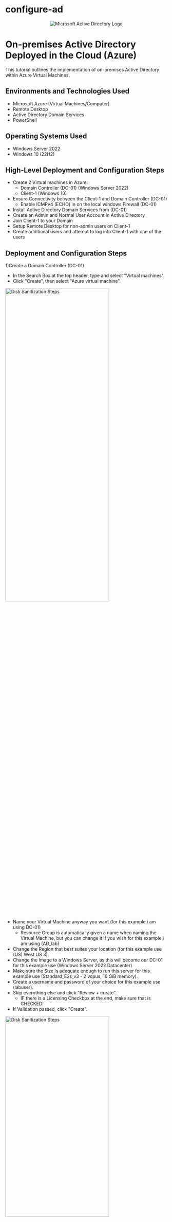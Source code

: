 # configure-ad

<p align="center">
<img src="https://i.imgur.com/pU5A58S.png" alt="Microsoft Active Directory Logo"/>
</p>

<h1>On-premises Active Directory Deployed in the Cloud (Azure)</h1>
This tutorial outlines the implementation of on-premises Active Directory within Azure Virtual Machines.<br />


<h2>Environments and Technologies Used</h2>

- Microsoft Azure (Virtual Machines/Computer)
- Remote Desktop
- Active Directory Domain Services
- PowerShell

<h2>Operating Systems Used </h2>

- Windows Server 2022
- Windows 10 (22H2)

<h2>High-Level Deployment and Configuration Steps</h2>

- Create 2 Virtual machines in Azure:
  - Domain Controller (DC-01) (Windows Server 2022)
  - Client-1 (Windows 10)
- Ensure Connectivity between the Client-1 and Domain Controller (DC-01)
  - Enable ICMPv4 (ECHO) in on the local windows Firewall (DC-01)
- Install Active Directory Domain Services from (DC-01)
- Create an Admin and Normal User Account in Active Directory
- Join Client-1 to your Domain
- Setup Remote Desktop for non-admin users on Client-1
- Create additional users and attempt to log into Client-1 with one of the users

<h2>Deployment and Configuration Steps</h2>

1)Create a Domain Controller (DC-01)

 - In the Search Box at the top header, type and select "Virtual machines".
 - Click "Create", then select "Azure virtual machine".

<img src="https://i.imgur.com/Y4hI9Fw.jpg.png" height="50%" width="80%" alt="Disk Sanitization Steps"/>

 - Name your Virtual Machine anyway you want (for this example i am using DC-01)
   - Resource Group is automatically given a name when naming the Virtual Machine, but you can change it if you wish for this example i am using (AD_lab)
 - Change the Region that best suites your location (for this example use (US) West US 3).
 - Change the Image to a Windows Server, as this will become our DC-01 for this example use (Windows Server 2022 Datacenter)
 - Make sure the Size is adequate enough to run this server for this example use (Standard_E2s_v3 - 2 vcpus, 16 GiB memory).
 - Create a username and password of your choice for this example use (labuser).
 - Skip everything else and click "Review + create".
   - IF there is a Licensing Checkbox at the end, make sure that is CHECKED!
 - If Validation passed, click "Create".

<img src="https://i.imgur.com/KKlMj5G.png.png" height="40%" width="80%" alt="Disk Sanitization Steps"/>
<img src="https://i.imgur.com/bjlVvN8.png.png" height="40%" width="80%" alt="Disk Sanitization Steps"/>

2)Create a Client VM (Client-1)

 - Follow the same steps as before for creating a virtual machine.
   - However, the Resource Group should be assigned as the same for the Domain Controller VM for this example use (AD_lab).
   - Use a different virtual machine name for this example use (Client-1).
   - Change the Administrator Account credentials to differentiate the two VMs for this example use (chris).
 - Change the Image to a Windows OS for this example use (Windows 10 Pro, version 22H2 - x64 Gen2).
 - Once done, click "Next" until you reach "Networking" (OR you can simply click the Networking tab at the top).

<img src="https://i.imgur.com/WYrWfLc.png.png" height="40%" width="80%" alt="Disk Sanitization Steps"/>
<img src="https://i.imgur.com/SHg2C9g.png.png" height="40%" width="80%" alt="Disk Sanitization Steps"/>
<img src="https://i.imgur.com/d4QkJjY.png.png" height="40%" width="80%" alt="Disk Sanitization Steps"/>
<img src="https://i.imgur.com/JuSo4J2.png.png" height="40%" width="80%" alt="Disk Sanitization Steps"/>

 - Make sure that the "Virtual network" is set to the Vnet that the Domain Controller VM automatically created for this example use (DC-01-vnet).
 - Select the dropdown box for Subnet and confirm the default selection.
   - Sometimes you will have to manually set the Subnet, otherwise it will not let you proceed.
 - Skip everything else and click "Review + create".
 - If Validation passed, click "Create".

<img src="https://i.imgur.com/pNXu8CR.png.png" height="40%" width="80%" alt="Disk Sanitization Steps"/>

3)Assign Domain Controller's Private IP address to "STATIC".

 - Later in this demo, we'll need users to login using a domain name instead of their standard username, so we'll have to make sure the Domain Controller's NIC Private IP address doesn't get changed in the future:
 - From Azure Portal, go to DC-01 VM Overview page.
 - Click on "Networking", then click on the "Network Interface" for this example it is (dc-01126).

<img src="https://i.imgur.com/1fNwhXn.png.png" height="40%" width="80%" alt="Disk Sanitization Steps"/>

 - Click on "IP configurations" on the left.
 - You can see that the Private IP address is "Dynamic".
   - Click on "ipconfig1".

<img src="https://i.imgur.com/sO2mvTn.png.png" height="50%" width="80%" alt="Disk Sanitization Steps"/>

 - Change the Assignment at the bottom to "Static".
 - Click "Save".

<img src="https://i.imgur.com/MnqaVCW.png.png" height="30%" width="80%" alt="Disk Sanitization Steps"/>

4)Ensure Connectivity between the Client and Domain Controller

 - Login to both the DC-01 and Client-1 VMs with Remote Desktop
  - In Azure Portal, go to any VM Overview page (for this example start with Client-1 VM).
  - COPY its public IP address (located on the right side).

<img src="https://i.imgur.com/d6BoMw8.png.png" height="50%" width="80%" alt="Disk Sanitization Steps"/>

 - Press the Windows Key/Button, type and select "Remote Desktop Connection".
 - Input the virtual machine's Public IP Address and click Connect.
 - Enter the username and password, then click OK.

<img src="https://i.imgur.com/sJ8SY4M.png.png" height="30%" width="80%" alt="Disk Sanitization Steps"/>
<img src="https://i.imgur.com/cegcw8Y.png.png" height="30%" width="80%" alt="Disk Sanitization Steps"/>

 - A prompt will appear about the identity cannot be verified; just press "YES".

<img src="https://i.imgur.com/fWG2Rp2.png.png" height="40%" width="50%" alt="Disk Sanitization Steps"/>

 - Minimize the Virtual Machine(Client-1)and login to the other VM (DC-01).

<img src="https://i.imgur.com/vqZGI0l.jpg.png" height="40%" width="80%" alt="Disk Sanitization Steps"/>

 - Return to Azure Portal,go to vm overview page and get (DC-01) public ip address.
 - Open "Remote Desktop Connection" again for a 2nd tab.
 - Input the virtual machine's Public IP Address and click Connect.
 - Enter the username and password, then click OK.

<img src="https://i.imgur.com/L5rxoIE.png.png" height="30%" width="80%" alt="Disk Sanitization Steps"/>

 - Once login you should see the Service Manager page.

<img src="https://i.imgur.com/8gJ02Zg.png.png" height="40%" width="80%" alt="Disk Sanitization Steps"/>

 - On the DC-1 VM, press the Windows Key/Button, then type and select "Windows Defender Firewall with Advanced Security".

<img src="https://i.imgur.com/fbd49FX.png.png" height="50%" width="50%" alt="Disk Sanitization Steps"/>

 - Click "Inbound Rules" (on the left sidebar).
 - Find the two names "Core Networking Diagnostics - ICMP Echo Request (ICMPv4-In)" (easier to sort by Protocol).
 - Select them both, then click "Enable Rule" on the right sidebar (or right-click, select).
   - Make sure that you enable ICMPv4, and NOT ICMPv6!

<img src="https://i.imgur.com/J1PuP0e.jpg.png" height="50%" width="100%" alt="Disk Sanitization Steps"/>

 - Once enabled, return to the DC-01 VM Overview page in Azure.
 - COPY the Private IP Address.

<img src="https://i.imgur.com/Hlx7YP5.png.png" height="30%" width="80%" alt="Disk Sanitization Steps"/>

 - With that copied, go into the Client-1 VM.
 - Press the Windows key (or Start Button), the type and select CMD or "Command Prompt" (you can run as Admin if desired).

<img src="https://i.imgur.com/rdxkUFs.jpg.png" height="10%" width="60%" alt="Disk Sanitization Steps"/>

 - Inside the Command Prompt, type "ping -t {DC-01 Private IP Address}" (for this example use IP address 10.0.0.4)
   - This will infinitely sent data packets for response to the DC-01 VM.
 - This confirms if the Client-1 VM can see the DC-01 VM successfully, otherwise you'll recieve a "Request Timed Out" message.
 - You can either press "Ctrl+C" to stop the ping process, OR you can simply close the Command Prompt.

<img src="https://i.imgur.com/6WssO45.png.png" height="60%" width="60%" alt="Disk Sanitization Steps"/>

5)Install Active Directory Domain Services within DC-01 VM

 - Login to DC-01 VM and open "Server Manager" (if not open already).
 - Click on "Add Roles and Features" (2nd) on the front page.

<img src="https://i.imgur.com/h9ODygs.jpg.png" height="50%" width="80%" alt="Disk Sanitization Steps"/>

 - Keep clicking "Next" until you reach Server Roles tab.
 - Checkmark "Active Directory Domain Services", and prompt will appear:
 - Click "Add Features".
 - Keep clicking "Next" until the Confirmation tab.
 - Click "Install" then close once completed.

<img src="https://i.imgur.com/Ds5Da2H.png.png" height="40%" width="80%" alt="Disk Sanitization Steps"/>
<img src="https://i.imgur.com/eGcl2w1.png.png" height="40%" width="50%" alt="Disk Sanitization Steps"/>

 - Back on the Server Manager, click on the flag icon with a caution symbol on it (located at top-right header).
 - Click "Promote this server to a domain controller"
   
<img src="https://i.imgur.com/c6KbBfH.jpg.png" height="60%" width="60%" alt="Disk Sanitization Steps"/>

 - In the Deployment Configuration tab, select "Add a new forest".
 - Type any domain name you wish to use for this example use ("mydomain.com")
 - Click "Next".

<img src="https://i.imgur.com/jAkzCLH.jpg.png" height="50%" width="60%" alt="Disk Sanitization Steps"/>

 - Create a password of your choice.
 - Keep clicking "Next" until the "Install" option is enabled, then click "Install".
   - Installing will result in restarting the DC-01 VM.
  
<img src="https://i.imgur.com/u6mMwAd.jpg.png" height="50%" width="60%" alt="Disk Sanitization Steps"/>
<img src="https://i.imgur.com/XMfQZ7Y.jpg.png" height="50%" width="60%" alt="Disk Sanitization Steps"/>
<img src="https://i.imgur.com/DjdAibt.jpg.png" height="50%" width="60%" alt="Disk Sanitization Steps"/>

 - Once completed, log back into the DC-01 VM
   - However, you should not be able use the same username as before, now it will require the domain name.
 - Select "More Choices", then click "Use a different account".
 - Change the username to add the domain name at the beginning of the original username for this example use ("mydomain.com\labuser").

<img src="https://i.imgur.com/35xDnap.png.png" height="40%" width="60%" alt="Disk Sanitization Steps"/>

6)Create an Admin Account in Active Directory

 - On the DC-01 VM, in Server Manager, click on "Tools" on the top-right header.
 - Click "Active Directory Users and Computers"

<img src="https://i.imgur.com/1wo2D3b.jpg.png" height="50%" width="60%" alt="Disk Sanitization Steps"/>

 - For this demo, we are going to create 2 new folders within mydomain.com also known as ("Organizational Unit")
   - Right-click "mydomain.com" on the left sidebar.
   - Hover "New", then click "Organizational Unit".
  
<img src="https://i.imgur.com/wev5s3u.jpg.png" height="50%" width="60%" alt="Disk Sanitization Steps"/>

 - Name one _EMPLOYEES and the other _ADMINS.

<img src="https://i.imgur.com/fgvAiQD.jpg.png" height="70%" width="60%" alt="Disk Sanitization Steps"/>

 - Next, we'll add a new Admin user account inside the _ADMINS folder.
   - Right-click on _ADMINS(or any empty space within the folder).
   - Hover "New", then click "User".

<img src="https://i.imgur.com/QPqgrXL.jpg.png" height="50%" width="60%" alt="Disk Sanitization Steps"/>

 - Create a first and last name, as well as a login name for this Admin user, then click "Next" for this example use (Jane Doe / jane_admin)
 - Create a password of your choice for that account.
 - Uncheck "User must change password at next login".
 - Checkmark "Password never expires".
 - Click "Next" until the account is created.

<img src="https://i.imgur.com/wMRlKWC.jpg.png" height="40%" width="80%" alt="Disk Sanitization Steps"/>

 - The user account is only inside a folder named _ADMINS, but that doesn't mean it has the privileges as one, so:
   - Right-click on the new account, then click "Properties".

<img src="https://i.imgur.com/X50OUJt.jpg.png" height="40%" width="50%" alt="Disk Sanitization Steps"/>

 - Click on the "Member Of" tab, then click the "Add" button.
 - Type in the word "domain", then click "Check Names", allowing to view all already built-in groups.
 - Select "Domain Admins", then "OK".
 - Click "Apply", then "OK" again.

<img src="https://i.imgur.com/aHRziYK.jpg.png" height="40%" width="80%" alt="Disk Sanitization Steps"/>

 - Once completed, logoff of DC-01 VM and login to the newly created admin account with the domain name (mydomain.com\jane_admin).
   - We use jane_admin account from now on instead of "labuser".

<img src="https://i.imgur.com/Gv7HDlT.png.png" height="40%" width="60%" alt="Disk Sanitization Steps"/>

7)Join Client-1 vm to the domain (mydomain.com)

 - From Azure Portal, go to Client-1 VM Overview page.
 - Click on "Networking", then click on the "Network Interface for this example use (client-1545).

<img src="https://i.imgur.com/Dn217nF.png.png" height="40%" width="70%" alt="Disk Sanitization Steps"/>

 - Go to "DNS servers" on the left sidebar.
 - Select "Custom" option under DNS servers.
 - Input the DC-1 Private IP Address (for this example use 10.0.0.4).
 - Click "Save".
 - Restart Client-1 VM.
   - You can also press the Restart button in the Client-1 VM Overview page.
   - Login again to Client-1 VM.

<img src="https://i.imgur.com/MTJCX8R.png.png" height="40%" width="70%" alt="Disk Sanitization Steps"/>
<img src="https://i.imgur.com/20wfVmB.png.png" height="30%" width="70%" alt="Disk Sanitization Steps"/>

 - On Client-1 VM, Right-click the Windows Button and select "System".

<img src="https://i.imgur.com/C6RAJoo.jpg.png" height="30%" width="40%" alt="Disk Sanitization Steps"/>

 - Click on "Rename this PC (advanced)"

<img src="https://i.imgur.com/MPMqU5F.png.png" height="50%" width="70%" alt="Disk Sanitization Steps"/>

 - Within the System Properties window, click "Change".
   - This will allow us to use the domain name connected to the Domain Controller.
 - Under Member Of, select "Domain" option, then type your domain name (mydomain.com).
 - Then click "OK".
   - A login prompt will appear.

<img src="https://i.imgur.com/atHRqkw.png.png" height="40%" width="70%" alt="Disk Sanitization Steps"/>

 - Enter the Admin user's logon credentials (mydomain.com\jane_admin).
 - Click "OK".
 - If done correctly, you should see a welcoming window appear to joining the domain.
 - Click "OK" again and you will be required to restart.

<img src="https://i.imgur.com/p8cxB3S.jpg.png" height="50%" width="50%" alt="Disk Sanitization Steps"/>
<img src="https://i.imgur.com/VwJBOUZ.jpg.png" height="50%" width="50%" alt="Disk Sanitization Steps"/>
<img src="https://i.imgur.com/n9CttVe.jpg.png" height="50%" width="50%" alt="Disk Sanitization Steps"/>

 - Use Remote Desktop (RDP) to login to the Client-1 VM.
 - Click "Use a different account", for now we will login using the jane_admin account.
   - The admin account is already logged onto the DC-01 VM, but this time we are logging in through the Client-1 VM.

<img src="https://i.imgur.com/jsaEWk1.png.png" height="40%" width="60%" alt="Disk Sanitization Steps"/>

8)Setup Remote Desktop for non-administrative users on Client-1

 - Right-click the Windows Button and select "System", then click "Remote Desktop".

<img src="https://i.imgur.com/5sxnoRC.jpg.png" height="40%" width="60%" alt="Disk Sanitization Steps"/>

 - At the bottom, click "Select users that can remotely access this PC".

<img src="https://i.imgur.com/14bZAzW.jpg.png" height="40%" width="60%" alt="Disk Sanitization Steps"/>

 - Next, click "Add".
 - Type in "Domain_Users" into the Object names box.
 - Once assigned, click "OK" and "OK" again.
 - This now makes Client-1 as a normal, non-administrative user.

<img src="https://i.imgur.com/ssDuJDL.jpg.png" height="50%" width="100%" alt="Disk Sanitization Steps"/>

9)Create additional users and attempt to log into Client-1 with one of them:

 - Login to DC-01 as your admin account, if not already use ("jane_admin").
 - Press the Windows Key/Button and type "PowerShell".
   - Right-click on PowerShell_ISE and select Run as administrator.

<img src="https://i.imgur.com/R9kVzya.jpg.png" height="40%" width="60%" alt="Disk Sanitization Steps"/>

 - At the top menu, click on "New Script"
 - Using a premade script, copy and paste the code into the box.
   - https://github.com/joshmadakor1/AD_PS/blob/master/Generate-Names-Create-Users.ps1
 - When ready, at the top menu, click the "Run" button (green play button icon).
   - This script will create 1000's of  accounts using the password "Password1" (variables set at beginning of code). These accounts will be placed in its set path: _EMPLOYEES, listed near the end of the code.

<img src="https://i.imgur.com/ZW2qBUN.jpg.png" height="50%" width="80%" alt="Disk Sanitization Steps"/>
<img src="https://i.imgur.com/3QgSysv.jpg.png" height="50%" width="80%" alt="Disk Sanitization Steps"/>

 - Open "Active Directory Users and Computers" (from the Server Manager or Windows search)
 - Reveal mydomain.com, then reveal _EMPLOYEES folder.
   - You should see all of the randomly created user accounts in this folder.

<img src="https://i.imgur.com/12Js1nA.jpg.png" height="40%" width="70%" alt="Disk Sanitization Steps"/>

 - Next, we're going to attempt to login one of those random users to Client-1 VM.
 - Copy any randomly created user for this example i used (did.cuta).
 - Logoff of any account currently on Client-1 VM, and attempt to login with the random user.
   - Remember to start with the domain name before the username.

<img src="https://i.imgur.com/5kjRZYq.jpg.png" height="40%" width="60%" alt="Disk Sanitization Steps"/>
<img src="https://i.imgur.com/AcOU7jw.jpg.png" height="40%" width="80%" alt="Disk Sanitization Steps"/>

 - Whether it's failing at logging into accounts, resetting a password, or protecting against dangerous actors, there will always be a need for assistance to access one's account.
 - Open "Active Directory Users and Computers"
 - Reveal mydomain.com, then reveal _EMPLOYEES folder.
 - Double-click the user's account this example uses (did.cuta) to access the properties.
   - With this you can unlock accounts, reset passwords, and more!

<img src="https://i.imgur.com/1nbDswY.jpg.png" height="40%" width="60%" alt="Disk Sanitization Steps"/>

!!!Complete!!!




